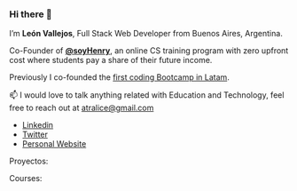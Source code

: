 ### Hi there 👋

I’m **León Vallejos**, Full Stack Web Developer from Buenos Aires, Argentina.

Co-Founder of [**@soyHenry**](https://www.soyhenry.com/), an online CS training program with zero upfront cost where students pay a share of their future income.

Previously I co-founded the [first coding Bootcamp in Latam](https://plataforma5.la/).

:mailbox: I would love to talk anything related with Education and Technology, feel free to reach out at atralice@gmail.com

- [Linkedin](https://www.linkedin.com/in/antoniotralice/)
- [Twitter](https://twitter.com/atralice)
- [Personal Website](https://fotografia.tonitralice.com.ar/)

Proyectos:

Courses:

